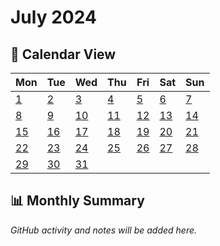 # July 2024

## 📅 Calendar View

| Mon | Tue | Wed | Thu | Fri | Sat | Sun |
|-----|-----|-----|-----|-----|-----|-----|
| [1](01-07-2024.md) | [2](02-07-2024.md) | [3](03-07-2024.md) | [4](04-07-2024.md) | [5](05-07-2024.md) | [6](06-07-2024.md) | [7](07-07-2024.md) |
| [8](08-07-2024.md) | [9](09-07-2024.md) | [10](10-07-2024.md) | [11](11-07-2024.md) | [12](12-07-2024.md) | [13](13-07-2024.md) | [14](14-07-2024.md) |
| [15](15-07-2024.md) | [16](16-07-2024.md) | [17](17-07-2024.md) | [18](18-07-2024.md) | [19](19-07-2024.md) | [20](20-07-2024.md) | [21](21-07-2024.md) |
| [22](22-07-2024.md) | [23](23-07-2024.md) | [24](24-07-2024.md) | [25](25-07-2024.md) | [26](26-07-2024.md) | [27](27-07-2024.md) | [28](28-07-2024.md) |
| [29](29-07-2024.md) | [30](30-07-2024.md) | [31](31-07-2024.md) | | | | |

## 📊 Monthly Summary

*GitHub activity and notes will be added here.*
